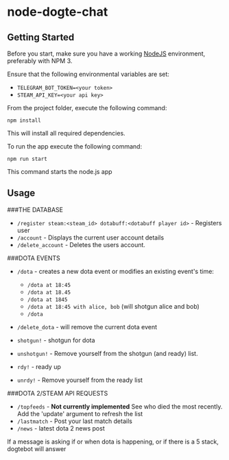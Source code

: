 # node-dogte-chat

## Getting Started

Before you start, make sure you have a working [NodeJS](http://nodejs.org/) environment, preferably with NPM 3.

Ensure that the following environmental variables are set:

* `TELEGRAM_BOT_TOKEN=<your token>`
* `STEAM_API_KEY=<your api key>`

From the project folder, execute the following command:

```shell
npm install
```

This will install all required dependencies.

To run the app execute the following command:

```shell
npm run start
```

This command starts the node.js app

## Usage

###THE DATABASE
* `/register steam:<steam_id> dotabuff:<dotabuff player id>` - Registers user
* `/account` - Displays the current user account details
* `/delete_account` - Deletes the users account.

###DOTA EVENTS
* `/dota` - creates a new dota event or modifies an existing event's time:
    * `/dota at 18:45`
    * `/dota at 18.45`
    * `/dota at 1845`
    * `/dota at 18:45 with alice, bob` (will shotgun alice and bob)
    * `/dota`

* `/delete_dota` - will remove the current dota event
* `shotgun!` - shotgun for dota
* `unshotgun!` - Remove yourself from the shotgun (and ready) list.
* `rdy!` - ready up
* `unrdy!` - Remove yourself from the ready list

###DOTA 2/STEAM API REQUESTS
* `/topfeeds` - **Not currently implemented** See who died the most recently. Add the 'update' argument to refresh the list
* `/lastmatch` - Post your last match details
* `/news` - latest dota 2 news post

If a message is asking if or when dota is happening, or if there is a 5 stack, dogtebot will answer
